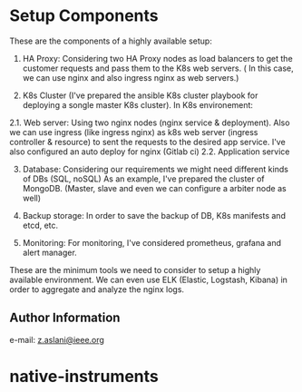 Setup Components
=========
These are the components of a highly available setup:

1. HA Proxy:
Considering two HA Proxy nodes as load balancers to get the customer requests and pass them to the K8s web servers. ( In this case, we can use nginx and also ingress nginx as web servers.)

2. K8s Cluster (I've prepared the ansible K8s cluster playbook for deploying a songle master K8s cluster).
In K8s environement:

 2.1. Web server:
 Using two nginx nodes (nginx service & deployment). Also we can use ingress (like ingress nginx) as k8s web server (ingress controller & resource) to sent the requests to the desired app service.
 I've also configured an auto deploy for nginx (Gitlab ci)
 2.2. Application service 

3. Database:
Considering our requirements we might need different kinds of DBs (SQL, noSQL)
As an example, I've prepared the cluster of MongoDB. (Master, slave and even we can configure a arbiter node as well)

4. Backup storage:
In order to save the backup of DB, K8s manifests and etcd, etc.

5. Monitoring:
For monitoring, I've considered prometheus, grafana and alert manager.

These are the minimum tools we need to consider to setup a highly available environment.
We can even use ELK (Elastic, Logstash, Kibana) in order to aggregate and analyze the nginx logs.



Author Information
------------------

e-mail: z.aslani@ieee.org

# native-instruments

